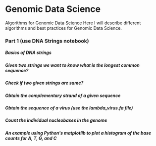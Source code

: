 # Genomic Data Science
Algorithms for Genomic Data Science
Here I will describe different algorithms and best practices for Genomic Data Science.

### Part 1 (use DNA Strings notebook)
##### Basics of DNA strings
##### Given two strings we want to know what is the longest common sequence?
##### Check if two given strings are same?
##### Obtain the complementary strand of a given sequence
##### Obtain the sequence of a virus (use the lambda_virus.fa file)
##### Count the individual nucleobases in the genome
##### An example using Python's matplotlib to plot a histogram of the base counts for A, T, G, and C
